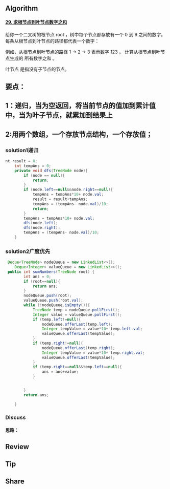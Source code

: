 ## Algorithm

#### [29. 求根节点到叶节点数字之和](https://leetcode-cn.com/problems/sum-root-to-leaf-numbers/)

给你一个二叉树的根节点 root ，树中每个节点都存放有一个 0 到 9 之间的数字。
每条从根节点到叶节点的路径都代表一个数字：

例如，从根节点到叶节点的路径 1 -> 2 -> 3 表示数字 123 。
计算从根节点到叶节点生成的 所有数字之和 。

叶节点 是指没有子节点的节点。



## 要点：

## 1：递归，当为空返回，将当前节点的值加到累计值中，当为叶子节点，就累加到结果上

## 2:用两个数组，一个存放节点结构，一个存放值；

### solution1递归

```java
nt result = 0;
    int tempAns = 0;
    private void dfs(TreeNode node){
        if (node == null){
            return;
        }
        if (node.left==null&&node.right==null){
            tempAns = tempAns*10+ node.val;
            result = result+tempAns;
            tempAns = (tempAns- node.val)/10;
            return;
        }
        tempAns = tempAns*10+ node.val;
        dfs(node.left);
        dfs(node.right);
        tempAns = (tempAns- node.val)/10;
    }
```

### solution2广度优先

```java
 Deque<TreeNode> nodeQueue = new LinkedList<>();
    Deque<Integer> valueQueue = new LinkedList<>();
 public int sumNumbers(TreeNode root) {
        int ans = 0;
        if (root==null){
            return ans;
        }
        nodeQueue.push(root);
        valueQueue.push(root.val);
        while (!nodeQueue.isEmpty()){
            TreeNode temp = nodeQueue.pollFirst();
            Integer value = valueQueue.pollFirst();
            if (temp.left!=null){
                nodeQueue.offerLast(temp.left);
                Integer tempValue = value*10+ temp.left.val;
                valueQueue.offerLast(tempValue);
            }
            if (temp.right!=null){
                nodeQueue.offerLast(temp.right);
                Integer tempValue = value*10+ temp.right.val;
                valueQueue.offerLast(tempValue);
            }
            if (temp.right==null&&temp.left==null){
                ans = ans+value;
            }


        }
        return ans;

    }
```



### Discuss

#### 思路：








## Review

## Tip



## Share